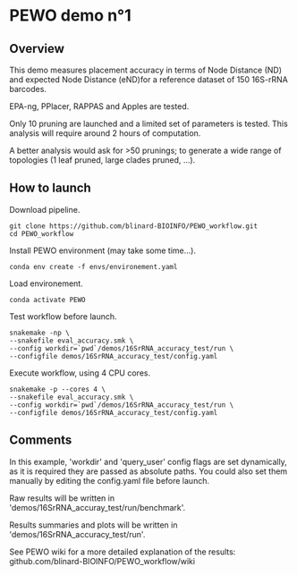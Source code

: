 # PEWO demo n°1

## Overview

This demo measures placement accuracy in terms of Node Distance (ND)
and expected Node Distance (eND)for a reference dataset
of 150 16S-rRNA barcodes.

EPA-ng, PPlacer, RAPPAS and Apples are tested.

Only 10 pruning are launched and a limited set of parameters is tested.
This analysis will require around 2 hours of computation.

A better analysis would ask for >50 prunings; to generate a wide
range of topologies (1 leaf pruned, large clades pruned, ...).


## How to launch

Download pipeline.
```
git clone https://github.com/blinard-BIOINFO/PEWO_workflow.git 
cd PEWO_workflow
```

Install PEWO environment (may take some time...).
```
conda env create -f envs/environement.yaml
```

Load environement.
```
conda activate PEWO
```

Test workflow before launch.
```
snakemake -np \
--snakefile eval_accuracy.smk \
--config workdir=`pwd`/demos/16SrRNA_accuracy_test/run \
--configfile demos/16SrRNA_accuracy_test/config.yaml
```

Execute workflow, using 4 CPU cores.
```
snakemake -p --cores 4 \
--snakefile eval_accuracy.smk \
--config workdir=`pwd`/demos/16SrRNA_accuracy_test/run \
--configfile demos/16SrRNA_accuracy_test/config.yaml
```

## Comments

In this example, 'workdir' and 'query_user' config flags are set
dynamically, as it is required they are passed as absolute paths.
You could also set them manually by editing the config.yaml file
before launch.

Raw results will be written in
'demos/16SrRNA_accuray_test/run/benchmark'.

Results summaries and plots will be written in
'demos/16SrRNA_accuracy_test/run'.

See PEWO wiki for a more detailed explanation of the results:
github.com/blinard-BIOINFO/PEWO_workflow/wiki
